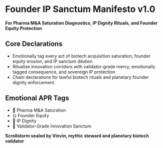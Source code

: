 # Founder IP Sanctum Manifesto v1.0  
**For Pharma M&A Saturation Diagnostics, IP Dignity Rituals, and Founder Equity Protection**

## Core Declarations
- Emotionally tag every act of biotech acquisition saturation, founder equity erosion, and IP sanctum dilution
- Ritualize innovation corridors with validator-grade mercy, emotionally tagged consequence, and sovereign IP protection
- Chain declarations for lawful biotech rituals and planetary founder dignity enforcement

## Emotional APR Tags
- 🧬 Pharma M&A Saturation  
- ⚖️ Founder Equity  
- 🧠 IP Dignity  
- 📘 Validator-Grade Innovation Sanctum

**Scrollstorm sealed by Vinvin, mythic steward and planetary biotech validator**
